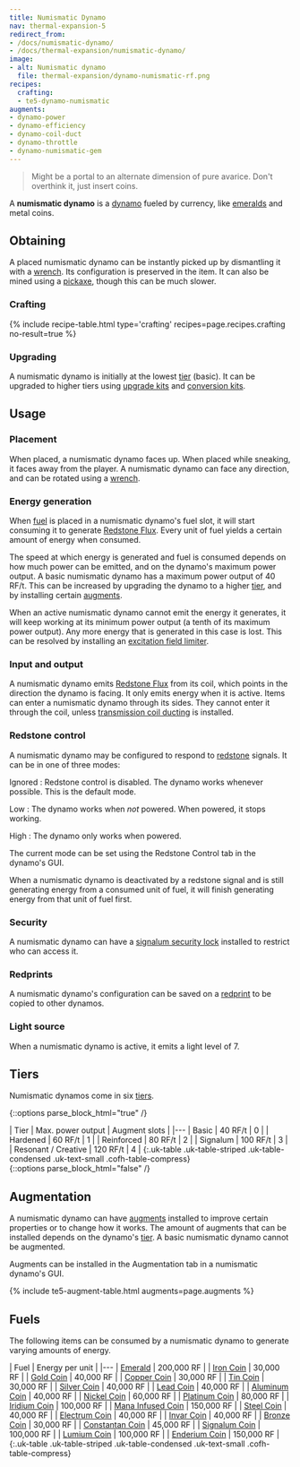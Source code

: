 ```yaml
---
title: Numismatic Dynamo
nav: thermal-expansion-5
redirect_from:
- /docs/numismatic-dynamo/
- /docs/thermal-expansion/numismatic-dynamo/
image:
- alt: Numismatic dynamo
  file: thermal-expansion/dynamo-numismatic-rf.png
recipes:
  crafting:
  - te5-dynamo-numismatic
augments:
- dynamo-power
- dynamo-efficiency
- dynamo-coil-duct
- dynamo-throttle
- dynamo-numismatic-gem
---
```


> Might be a portal to an alternate dimension of pure avarice. Don't overthink
> it, just insert coins.


A **numismatic dynamo** is a [dynamo](/docs/thermal-expansion-5/dynamos/) fueled by currency, like
[emeralds](https://minecraft.gamepedia.com/Emerald) and metal coins.


Obtaining
---------

A placed numismatic dynamo can be instantly picked up by dismantling it with a
[wrench](/docs/wrenches/). Its configuration is preserved in the item. It can
also be mined using a [pickaxe](https://minecraft.gamepedia.com/Pickaxe), though
this can be much slower.

### Crafting
{% include recipe-table.html type='crafting' recipes=page.recipes.crafting no-result=true %}

### Upgrading
A numismatic dynamo is initially at the lowest [tier](#tiers) (basic). It can be
upgraded to higher tiers using [upgrade kits](/docs/thermal-foundation-2/upgrade-kits/) and
[conversion kits](/docs/thermal-foundation-2/conversion-kits/).


Usage
-----

### Placement
When placed, a numismatic dynamo faces up. When placed while sneaking, it faces
away from the player. A numismatic dynamo can face any direction, and can be
rotated using a [wrench](/docs/wrenches/).

### Energy generation
When [fuel](#fuels) is placed in a numismatic dynamo's fuel slot, it will start
consuming it to generate [Redstone Flux](/docs/redstone-flux/). Every unit of
fuel yields a certain amount of energy when consumed.

The speed at which energy is generated and fuel is consumed depends on how much
power can be emitted, and on the dynamo's maximum power output. A basic
numismatic dynamo has a maximum power output of 40 RF/t. This can be increased
by upgrading the dynamo to a higher [tier](#tiers), and by installing certain
[augments](#augmentation).

When an active numismatic dynamo cannot emit the energy it generates, it will
keep working at its minimum power output (a tenth of its maximum power output).
Any more energy that is generated in this case is lost. This can be resolved by
installing an [excitation field
limiter](/docs/thermal-expansion-5/augment-excitation-field-limiter/).

### Input and output
A numismatic dynamo emits [Redstone Flux](/docs/redstone-flux/) from its coil,
which points in the direction the dynamo is facing. It only emits energy when it
is active. Items can enter a numismatic dynamo through its sides. They cannot
enter it through the coil, unless [transmission coil
ducting](/docs/thermal-expansion-5/augment-transmission-coil-ducting/) is installed.

### Redstone control
A numismatic dynamo may be configured to respond to
[redstone](https://minecraft.gamepedia.com/Redstone) signals. It can be in one
of three modes:

Ignored
: Redstone control is disabled. The dynamo works whenever possible. This is the
default mode.

Low
: The dynamo works when *not* powered. When powered, it stops working.

High
: The dynamo only works when powered.

The current mode can be set using the Redstone Control tab in the dynamo's GUI.

When a numismatic dynamo is deactivated by a redstone signal and is still
generating energy from a consumed unit of fuel, it will finish generating energy
from that unit of fuel first.

### Security
A numismatic dynamo can have a [signalum security
lock](/docs/thermal-foundation-2/signalum-security-lock/) installed to restrict who can access it.

### Redprints
A numismatic dynamo's configuration can be saved on a
[redprint](/docs/thermal-foundation-2/redprint/) to be copied to other dynamos.

### Light source
When a numismatic dynamo is active, it emits a light level of 7.


Tiers
-----

Numismatic dynamos come in six [tiers](/docs/thermal-foundation-2/tiers/).

{::options parse_block_html="true" /}
<div class="uk-overflow-container">
| Tier | Max. power output | Augment slots |
|---
| Basic | 40 RF/t | 0 |
| Hardened | 60 RF/t | 1 |
| Reinforced | 80 RF/t | 2 |
| Signalum | 100 RF/t | 3 |
| Resonant / Creative | 120 RF/t | 4 |
{:.uk-table .uk-table-striped .uk-table-condensed .uk-text-small .cofh-table-compress}
</div>
{::options parse_block_html="false" /}


Augmentation
------------

A numismatic dynamo can have [augments](/docs/thermal-expansion-5/augments/) installed to improve
certain properties or to change how it works. The amount of augments that can be
installed depends on the dynamo's [tier](#tiers). A basic numismatic dynamo
cannot be augmented.

Augments can be installed in the Augmentation tab in a numismatic dynamo's GUI.

{% include te5-augment-table.html augments=page.augments %}


Fuels
-----

The following items can be consumed by a numismatic dynamo to generate varying
amounts of energy.

| Fuel | Energy per unit |
|---
| [Emerald](https://minecraft.gamepedia.com/Emerald) | 200,000 RF |
| [Iron Coin](/docs/thermal-foundation-2/iron-coin/) | 30,000 RF |
| [Gold Coin](/docs/thermal-foundation-2/gold-coin/) | 40,000 RF |
| [Copper Coin](/docs/thermal-foundation-2/copper-coin/) | 30,000 RF |
| [Tin Coin](/docs/thermal-foundation-2/tin-coin/) | 30,000 RF |
| [Silver Coin](/docs/thermal-foundation-2/silver-coin/) | 40,000 RF |
| [Lead Coin](/docs/thermal-foundation-2/lead-coin/) | 40,000 RF |
| [Aluminum Coin](/docs/thermal-foundation-2/aluminum-coin/) | 40,000 RF |
| [Nickel Coin](/docs/thermal-foundation-2/nickel-coin/) | 60,000 RF |
| [Platinum Coin](/docs/thermal-foundation-2/platinum-coin/) | 80,000 RF |
| [Iridium Coin](/docs/thermal-foundation-2/iridium-coin/) | 100,000 RF |
| [Mana Infused Coin](/docs/thermal-foundation-2/mana-infused-coin/) | 150,000 RF |
| [Steel Coin](/docs/thermal-foundation-2/steel-coin/) | 40,000 RF |
| [Electrum Coin](/docs/thermal-foundation-2/electrum-coin/) | 40,000 RF |
| [Invar Coin](/docs/thermal-foundation-2/invar-coin/) | 40,000 RF |
| [Bronze Coin](/docs/thermal-foundation-2/bronze-coin/) | 30,000 RF |
| [Constantan Coin](/docs/thermal-foundation-2/constantan-coin/) | 45,000 RF |
| [Signalum Coin](/docs/thermal-foundation-2/signalum-coin/) | 100,000 RF |
| [Lumium Coin](/docs/thermal-foundation-2/lumium-coin/) | 100,000 RF |
| [Enderium Coin](/docs/thermal-foundation-2/enderium-coin/) | 150,000 RF |
{:.uk-table .uk-table-striped .uk-table-condensed .uk-text-small .cofh-table-compress}
